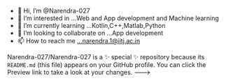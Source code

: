 
- 👋 Hi, I’m @Narendra-027
- 👀 I’m interested in ...Web and App development and Machine learning
- 🌱 I’m currently learning ...Kotlin,C++,Matlab,Python
- 💞️ I’m looking to collaborate on ...App development
- 📫 How to reach me ...narendra.1@iitj.ac.in

<!-- More info, tips and tricks for making GitHub Profile README can be found in my article at https://towardsdatascience.com/build-a-stunning-readme-for-your-github-profile-9b80434fe5d7 -->



<!-- links to your social media accounts -->

Narendra-027/Narendra-027 is a ✨ special ✨ repository because its `README.md` (this file) appears on your GitHub profile.
You can click the Preview link to take a look at your changes.
--->
